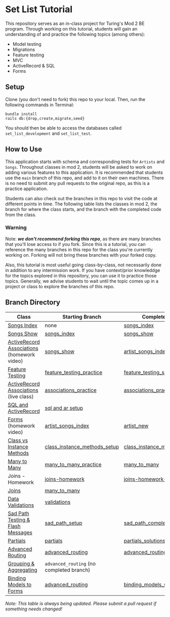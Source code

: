 # Set List Tutorial


This repository serves as an in-class project for Turing's Mod 2 BE program. Through working on this tutorial, students will gain an understanding of and practice the following topics (among others): 
* Model testing
* Migrations
* Feature testing
* MVC
* ActiveRecord & SQL
* Forms

## Setup

Clone (you don't need to fork) this repo to your local. Then, run the following commands in Terminal: 
```
bundle install
rails db:{drop,create,migrate,seed}
```

You should then be able to access the databases called `set_list_development` and `set_list_test`. 

## How to Use
This application starts with schema and corresponding tests for `Artists` and `Songs`. Throughout classes in mod 2, students will be asked to work on adding various features to this application. It is recommended that students use the `main` branch of this repo, and add to it on their own machines. There is no need to submit any pull requests to the original repo, as this is a practice application. 

Students can also check out the branches in this repo to visit the code at different points in time. The following table lists the classes in mod 2, the branch for where the class starts, and the branch with the completed code from the class.

### Warning
Note: ___we don't recommend **forking** this repo___, as there are many branches that you'll lose access to if you fork. Since this is a tutorial, you can reference the many branches in this repo for the class you're currently working on. Forking will not bring these branches with your forked copy. 

Also, this tutorial is most useful going class-by-class, not necessarily done in addition to any intermission work. If you have context/prior knowleddge for the topics explored in this repository, you can use it to practice those topics. Generally, we advise students to wait until the topic comes up in a project or class to explore the branches of this repo.


## Branch Directory

| Class | Starting Branch | Completed Branch |
|-------|------|------|
|[Songs Index](https://www.youtube.com/watch?v=At4fD_zkHJU) | none | [songs_index](https://github.com/turingschool-examples/set-list-7/tree/songs-index)|
| [Songs Show](https://www.youtube.com/watch?v=oZGZEJWt8qQ) | [songs_index](https://github.com/turingschool-examples/set-list-7/tree/songs-index) | [songs_show](https://github.com/turingschool-examples/set-list-7/tree/songs-show)|
| [ActiveRecord Associations](https://www.youtube.com/watch?v=oOFUnTPC_jU) (homework video) | [songs_show](https://github.com/turingschool-examples/set_list_tutorial/tree/songs_show) | [artist_songs_index](https://github.com/turingschool-examples/set_list_tutorial/tree/artist_songs_index) |
| [Feature Testing](https://backend.turing.edu/module2/lessons/feature_testing_2) | [feature_testing_practice](https://github.com/turingschool-examples/set-list-7/tree/feature-testing-practice)  | [feature_testing_solutions](https://github.com/turingschool-examples/set-list-7/tree/feature-testing-complete)
| [ActiveRecord Associations](https://backend.turing.edu/module2/lessons/active_record_associations_tdd) (live class) | [associations_practice](https://github.com/turingschool-examples/set-list-7/tree/associations-tdd-setup) | [associations_practice_solutions](https://github.com/turingschool-examples/set-list-7/tree/associations-practice-solutions) |
| [SQL and ActiveRecord](https://backend.turing.edu/module2/lessons/sql_and_active_record) | [sql and ar setup](https://github.com/turingschool-examples/set-list-7/tree/sql-ar-setup) |
| [Forms](https://www.youtube.com/watch?v=VNHriUP7zKE&list=PL1Y67f0xPzdMpqo5GG-P8oVd-OvkNMSAN&index=5) (homework video) | [artist_songs_index](https://github.com/turingschool-examples/set-list-7/tree/artist-songs-index) | [artist_new](https://github.com/turingschool-examples/set-list-7/tree/artist-new) |
| [Class vs Instance Methods](https://backend.turing.edu/module2/lessons/class_vs_instance_methods) | [class_instance_methods_setup](https://github.com/turingschool-examples/set_list_tutorial/tree/class_instance_methods_setup) | [class_instance_methods_solutions](https://github.com/turingschool-examples/set_list_tutorial/tree/class_instance_methods_solutions)
| [Many to Many](https://backend.turing.edu/module2/lessons/many_to_many) | [many_to_many_practice](https://github.com/turingschool-examples/set-list-7/tree/many-to-many-setup) | [many_to_many](https://github.com/turingschool-examples/set-list-7/tree/many-to-many-complete)
| Joins - Homework | [joins-homework](https://github.com/turingschool-examples/set-list-7/tree/joins-homework) | [joins-homework-solution](https://github.com/turingschool-examples/set-list-7/tree/joins-homework-solutions)
| [Joins](https://backend.turing.edu/module2/lessons/joins) | [many_to_many](https://github.com/turingschool-examples/set_list_tutorial/tree/many_to_many) |
| [Data Validations](https://backend.turing.edu/module2/lessons/data_validation) | [validations](https://github.com/turingschool-examples/set_list_tutorial/tree/validations) |
| [Sad Path Testing & Flash Messages](https://backend.turing.edu/module2/lessons/sad_path_and_flash) | [sad_path_setup](https://github.com/turingschool-examples/set_list_tutorial/tree/sad_path_setup) | [sad_path_complete](https://github.com/turingschool-examples/set_list_tutorial/tree/sad_path_complete)
| [Partials](https://backend.turing.edu/module2/lessons/partials) | [partials](https://github.com/turingschool-examples/set-list-7/tree/generic-start) | [partials_solutions](https://github.com/turingschool-examples/set-list-7/tree/partials-solutions)
| [Advanced Routing](https://backend.turing.edu/module2/lessons/rails_resources) | [advanced_routing](https://github.com/turingschool-examples/set_list_tutorial/tree/advanced_routing) | [advanced_routing_solutions](https://github.com/turingschool-examples/set_list_tutorial/tree/advanced_routing_solutions) |
| [Grouping & Aggregating](https://backend.turing.edu/module2/lessons/grouping_and_aggregating) | `advanced_routing` (no completed branch) |
| [Binding Models to Forms](https://backend.turing.edu/module2/lessons/form_with) | [advanced_routing](https://github.com/turingschool-examples/set-list-7/tree/advanced-routing-complete) | [binding_models_solutions](https://github.com/turingschool-examples/set-list-7/tree/form-with-complete)

_Note: This table is always being updated. Please submit a pull request if something needs changed!_
